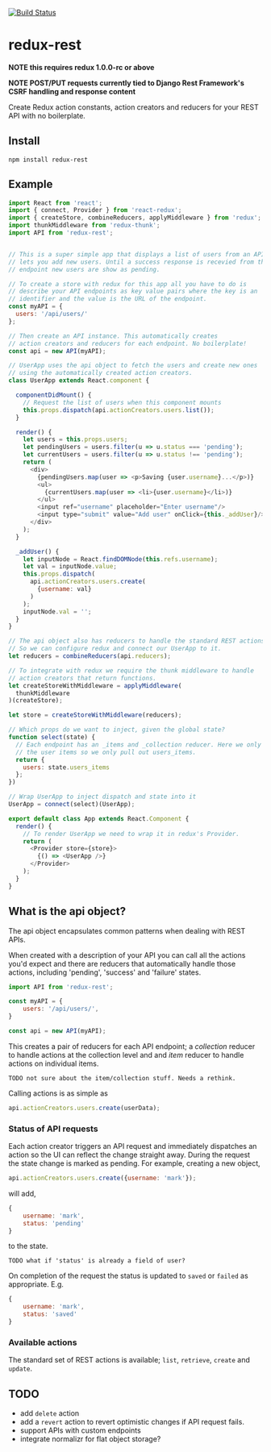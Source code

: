 [![Build Status](https://travis-ci.org/Kvoti/redux-rest.svg?branch=master)](https://travis-ci.org/Kvoti/redux-rest)

# redux-rest

**NOTE this requires redux 1.0.0-rc or above**

**NOTE POST/PUT requests currently tied to Django Rest Framework's CSRF handling and response content**

Create Redux action constants, action creators and reducers for your
REST API with no boilerplate.

## Install
```
npm install redux-rest
```

## Example
```js
import React from 'react';
import { connect, Provider } from 'react-redux';
import { createStore, combineReducers, applyMiddleware } from 'redux';
import thunkMiddleware from 'redux-thunk';
import API from 'redux-rest';


// This is a super simple app that displays a list of users from an API and
// lets you add new users. Until a success response is recevied from the API
// endpoint new users are show as pending.

// To create a store with redux for this app all you have to do is
// describe your API endpoints as key value pairs where the key is an
// identifier and the value is the URL of the endpoint.
const myAPI = {
  users: '/api/users/'
};

// Then create an API instance. This automatically creates
// action creators and reducers for each endpoint. No boilerplate!
const api = new API(myAPI);

// UserApp uses the api object to fetch the users and create new ones
// using the automatically created action creators.
class UserApp extends React.component {

  componentDidMount() {
    // Request the list of users when this component mounts
    this.props.dispatch(api.actionCreators.users.list());
  }

  render() {
    let users = this.props.users;
    let pendingUsers = users.filter(u => u.status === 'pending');
    let currentUsers = users.filter(u => u.status !== 'pending');
    return (
      <div>
        {pendingUsers.map(user => <p>Saving {user.username}...</p>)}
        <ul>
          {currentUsers.map(user => <li>{user.username}</li>)}
        </ul>
        <input ref="username" placeholder="Enter username"/>
        <input type="submit" value="Add user" onClick={this._addUser}/>
      </div>
    );
  }

  _addUser() {
    let inputNode = React.findDOMNode(this.refs.username);
    let val = inputNode.value;
    this.props.dispatch(
      api.actionCreators.users.create(
        {username: val}
      )
    );
    inputNode.val = '';
  }
}

// The api object also has reducers to handle the standard REST actions
// So we can configure redux and connect our UserApp to it.
let reducers = combineReducers(api.reducers);

// To integrate with redux we require the thunk middleware to handle
// action creators that return functions.
let createStoreWithMiddleware = applyMiddleware(
  thunkMiddleware
)(createStore);

let store = createStoreWithMiddleware(reducers);

// Which props do we want to inject, given the global state?
function select(state) {
  // Each endpoint has an _items and _collection reducer. Here we only need
  // the user items so we only pull out users_items.
  return {
    users: state.users_items
  };
})

// Wrap UserApp to inject dispatch and state into it
UserApp = connect(select)(UserApp);

export default class App extends React.Component {
  render() {
    // To render UserApp we need to wrap it in redux's Provider.
    return (
      <Provider store={store}>
        {() => <UserApp />}
      </Provider>
    );
  }
}
```

## What is the api object?

The api object encapsulates common patterns when dealing with REST APIs.

When created with a description of your API you can call all the actions you'd
expect and there are reducers that automatically handle those actions, including
'pending', 'success' and 'failure' states.

```js
import API from 'redux-rest';

const myAPI = {
    users: '/api/users/',
}	   

const api = new API(myAPI);
```

This creates a pair of reducers for each API endpoint; a _collection_
reducer to handle actions at the collection level and and _item_
reducer to handle actions on individual items.

    TODO not sure about the item/collection stuff. Needs a rethink.

Calling actions is as simple as

```js 
api.actionCreators.users.create(userData);
```

### Status of API requests

Each action creator triggers an API request and immediately dispatches
an action so the UI can reflect the change straight away. During the
request the state change is marked as pending. For example, creating a
new object,

```js
api.actionCreators.users.create({username: 'mark'});
```

will add,

```js
{
    username: 'mark',
    status: 'pending'
}
```

to the state.

    TODO what if 'status' is already a field of user?

On completion of the request the status is updated to ```saved``` or
```failed``` as appropriate. E.g.

```js
{
    username: 'mark',
    status: 'saved'
}
```

### Available actions

The standard set of REST actions is available; ```list```,
```retrieve```, ```create``` and ```update```.

## TODO
- add `delete` action
- add a `revert` action to revert optimistic changes if API request
fails.
- support APIs with custom endpoints
- integrate normalizr for flat object storage?

